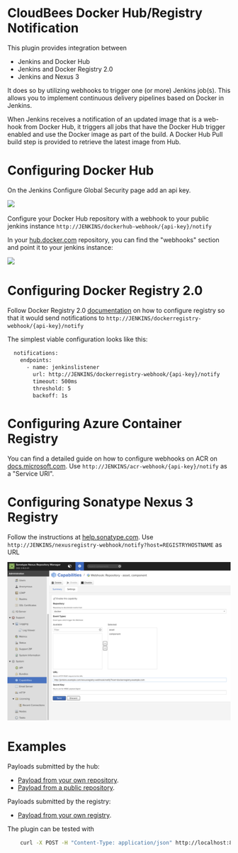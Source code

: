 CloudBees Docker Hub/Registry Notification
================

This plugin provides integration between 
* Jenkins and Docker Hub
* Jenkins and Docker Registry 2.0
* Jenkins and Nexus 3

It does so by utilizing webhooks to trigger one (or more) Jenkins job(s).
This allows you to implement continuous delivery pipelines based on Docker in Jenkins.

When Jenkins receives a notification of an updated image that is a web-hook from
Docker Hub, it triggers all jobs that have the Docker Hub
trigger enabled and use the Docker image as part of the build. A
Docker Hub Pull build step is provided to retrieve the latest image from
Hub.

# Configuring Docker Hub

On the Jenkins Configure Global Security page add an api key.

<img src="apitoken.png">

Configure your Docker Hub repository with a webhook to your public jenkins instance `http://JENKINS/dockerhub-webhook/{api-key}/notify`

In your <a href="https://hub.docker.com/">hub.docker.com</a> repository, you can find the "webhooks" section and point it to your jenkins instance: 

<img src="dockerhub.png">

# Configuring Docker Registry 2.0

Follow Docker Registry 2.0 [documentation](https://docs.docker.com/registry/notifications/) on how to configure registry so that it would send notifications to `http://JENKINS/dockerregistry-webhook/{api-key}/notify`

The simplest viable configuration looks like this:
```
  notifications:
    endpoints:
      - name: jenkinslistener
        url: http://JENKINS/dockerregistry-webhook/{api-key}/notify
        timeout: 500ms
        threshold: 5
        backoff: 1s
```

# Configuring Azure Container Registry

You can find a detailed guide on how to configure webhooks on ACR on
[docs.microsoft.com](https://docs.microsoft.com/en-us/azure/container-registry/container-registry-webhook).
Use `http://JENKINS/acr-webhook/{api-key}/notify` as a "Service URI".

# Configuring Sonatype Nexus 3 Registry

Follow the instructions at [help.sonatype.com](https://help.sonatype.com/repomanager3/webhooks/enabling-a-repository-webhook-capability).
Use `http://JENKINS/nexusregistry-webhook/notify?host=REGISTRYHOSTNAME` as URL  

<img src="nexus.png">

# Examples

Payloads submitted by the hub:

* [Payload from your own repository](src/test/resources/own-repository-payload.json).
* [Payload from a public repository](src/test/resources/public-repository-payload.json).

Payloads submitted by the registry:

* [Payload from your own registry](/src/test/resources/private-registry-payload-1-repository.json).

The plugin can be tested with

```bash
    curl -X POST -H "Content-Type: application/json" http://localhost:8080/jenkins/dockerhub-webhook/{api-key}/notify -d @src/test/resources/public-repository-payload.json
```
